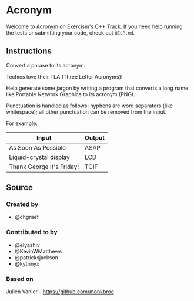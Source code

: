 # Acronym

Welcome to Acronym on Exercism's C++ Track.
If you need help running the tests or submitting your code, check out `HELP.md`.

## Instructions

Convert a phrase to its acronym.

Techies love their TLA (Three Letter Acronyms)!

Help generate some jargon by writing a program that converts a long name like Portable Network Graphics to its acronym (PNG).

Punctuation is handled as follows: hyphens are word separators (like whitespace); all other punctuation can be removed from the input.

For example:

|Input|Output|
|-|-|
|As Soon As Possible|ASAP|
|Liquid-crystal display|LCD|
|Thank George It's Friday!|TGIF|

## Source

### Created by

- @chgraef

### Contributed to by

- @elyashiv
- @KevinWMatthews
- @patricksjackson
- @kytrinyx

### Based on

Julien Vanier - https://github.com/monkbroc